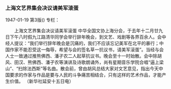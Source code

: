 ### 上海文艺界集会决议请美军滚蛋

1947-01-19
第3版()
专栏：

　　上海文艺界集会决议请美军滚蛋
    中华全国文协上海分会，于去年十二月廿九日下午八时假九江路清华同学会举行辞年晚会，到文艺、戏剧等各界百余人。会中经人提议：“我们举行辞年晚会是沉痛的，我们不应该忘记美军在北平的暴行；中国作家不能忍受这一侮辱，希望与会的签名草一抗议书，请美军滚蛋”。当经与会人士一致通过推熊佛西、潘孑农二人起草抗议书。晚会至十一时始散。会中除胡风、田汉、熊佛西、潘孑农等演讲及诗歌朗诵外，尚有星期音乐学院合唱“逼上梁山”、“扫除法西斯”等名曲。散会前，曾由胡风总结大家对文艺意见，指出今天中国要求的作家与作品是要与人民的斗争痛苦相结合，只有这样的艺术作品，才能产生价值。
          （新华社延安十五日电）
